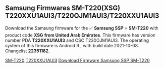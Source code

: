 <h2>Samsung Firmwares SM-T220(XSG) T220XXU1AUI3/T220OJM1AUI3/T220XXU1AUI3</h2>
Download the Samsung firmware for the ✅ <strong>Samsung SSP </strong> ⭐ <strong>SM-T220</strong> with product code <strong>XSG</strong> <strong> from United Arab Emirates</strong>. This firmware has version number PDA <strong>T220XXU1AUI3</strong> and CSC T220OJM1AUI3. The operating system of this firmware is Android R , with build date 2021-10-08. Changelist <strong>22351182</strong>.


[SM-T220](https://samfirm.shop/samsung/model/SM-T220)
[T220XXU1AUI3](https://samfirm.shop/samsung/pda/T220XXU1AUI3)
[Download Firmware Samsung SSP SM-T220](https://samfirm.shop/samsung/firmware/463819)
